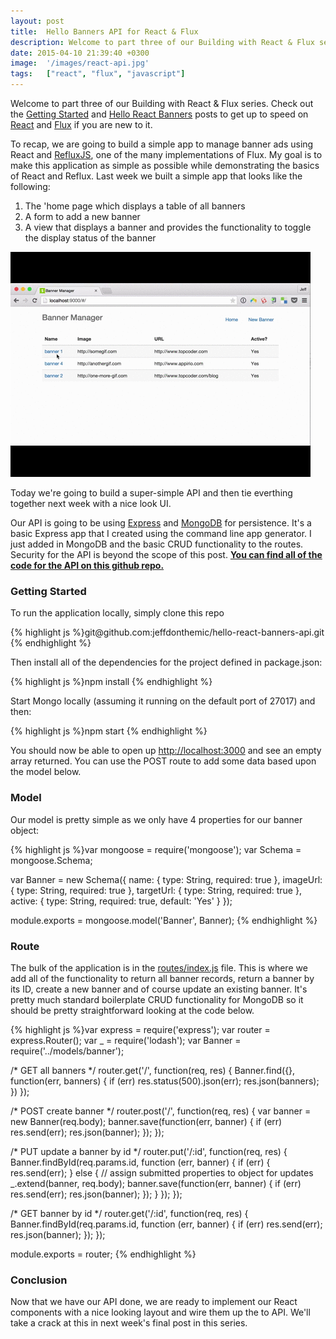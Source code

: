 ```yaml
---
layout: post
title:  Hello Banners API for React & Flux
description: Welcome to part three of our Building with React & Flux series. Check out the  Getting Started  and Hello React Banners  posts to get up to speed on React  and Flux  if you are new to it. To recap, we are going to build a simple app to manage banner ads using React and RefluxJS , one of the many implementations of Flux. My goal is to make this application as simple as possible while demonstrating the basics of React and Reflux. Last week we built a simple app that looks like the following- 1. Th
date: 2015-04-10 21:39:40 +0300
image:  '/images/react-api.jpg'
tags:   ["react", "flux", "javascript"]
---
```

<p>Welcome to part three of our Building with React & Flux series. Check out the <a href="/2015/03/12/building-with-react-flux-getting-started/">Getting Started</a> and <a href="/2015/03/24/building-with-react-flux-hello-react-banners/">Hello React Banners</a> posts to get up to speed on <a href="http://facebook.github.io/react/">React</a> and <a href="http://facebook.github.io/flux/docs/overview.html">Flux</a> if you are new to it.</p>
<p>To recap, we are going to build a simple app to manage banner ads using React and <a href="https://github.com/spoike/refluxjs">RefluxJS</a>, one of the many implementations of Flux. My goal is to make this application as simple as possible while demonstrating the basics of React and Reflux. Last week we built a simple app that looks like the following:</p>
<ol>
<li>The 'home page which displays a table of all banners</li>
<li>A form to add a new banner</li>
<li>A view that displays a banner and provides the functionality to toggle the display status of the banner</li>
</ol>
<p><img src="images/ezgif-432990992-1.gif" alt="" ></p>
<p>Today we're going to build a super-simple API and then tie everthing together next week with a nice look UI.</p>
<p>Our API is going to be using <a href="http://expressjs.com/">Express</a> and <a href="https://www.mongodb.org/">MongoDB</a> for persistence. It's a basic Express app that I created using the command line app generator. I just added in MongoDB and the basic CRUD functionality to the routes. Security for the API is beyond the scope of this post. <strong><a href="https://github.com/jeffdonthemic/hello-react-banners-api">You can find all of the code for the API on this github repo.</a></strong></p>
<h3 id="gettingstarted">Getting Started</h3>
<p>To run the application locally, simply clone this repo</p>
{% highlight js %}git@github.com:jeffdonthemic/hello-react-banners-api.git
{% endhighlight %}
<p>Then install all of the dependencies for the project defined in package.json:</p>
{% highlight js %}npm install
{% endhighlight %}
<p>Start Mongo locally (assuming it running on the default port of 27017) and then:</p>
{% highlight js %}npm start
{% endhighlight %}
<p>You should now be able to open up <a href="http://localhost:3000">http://localhost:3000</a> and see an empty array returned. You can use the POST route to add some data based upon the model below.</p>
<h3 id="model">Model</h3>
<p>Our model is pretty simple as we only have 4 properties for our banner object:</p>
{% highlight js %}var mongoose = require('mongoose');
var Schema = mongoose.Schema;

var Banner = new Schema({
 name: {
  type: String,
  required: true
 },
 imageUrl: {
  type: String,
  required: true
 },
 targetUrl: {
  type: String,
  required: true
 },
 active: {
  type: String,
  required: true,
  default: 'Yes'
 }
});

module.exports = mongoose.model('Banner', Banner);
{% endhighlight %}
<h3 id="route">Route</h3>
<p>The bulk of the application is in the <a href="https://github.com/jeffdonthemic/hello-react-banners-api/blob/master/routes/index.js">routes/index.js</a> file. This is where we add all of the functionality to return all banner records, return a banner by its ID, create a new banner and of course update an existing banner. It's pretty much standard boilerplate CRUD functionality for MongoDB so it should be pretty straightforward looking at the code below.</p>
{% highlight js %}var express = require('express');
var router = express.Router();
var _ = require('lodash');
var Banner = require('../models/banner');

/* GET all banners */
router.get('/', function(req, res) {
 Banner.find({}, function(err, banners) {
  if (err)
 res.status(500).json(err);
  res.json(banners);
 })
});

/* POST create banner */
router.post('/', function(req, res) {
 var banner = new Banner(req.body);
 banner.save(function(err, banner) {
  if (err)
 res.send(err);
  res.json(banner);
 });
});

/* PUT update a banner by id */
router.put('/:id', function(req, res) {
 Banner.findById(req.params.id, function (err, banner) {
  if (err) {
 res.send(err);
  } else {
 // assign submitted properties to object for updates
 _.extend(banner, req.body);
 banner.save(function(err, banner) {
  if (err)
   res.send(err);
  res.json(banner);
 });
  }
 });
});

/* GET banner by id */
router.get('/:id', function(req, res) {
 Banner.findById(req.params.id, function (err, banner) {
  if (err)
 res.send(err);
  res.json(banner);
 });
});

module.exports = router;
{% endhighlight %}
<h3 id="conclusion">Conclusion</h3>
<p>Now that we have our API done, we are ready to implement our React components with a nice looking layout and wire them up the to API. We'll take a crack at this in next week's final post in this series.</p>

